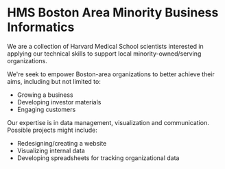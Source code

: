 # HMS Boston Area Minority Business Informatics

We are a collection of Harvard Medical School scientists interested in applying our technical skills to support local minority-owned/serving organizations. 

We're seek to empower Boston-area organizations to better achieve their aims, including but not limited to:
- Growing a business
- Developing investor materials
- Engaging customers

Our expertise is in data management, visualization and communication. Possible projects might include:
- Redesigning/creating a website
- Visualizing internal data 
- Developing spreadsheets for tracking organizational data
